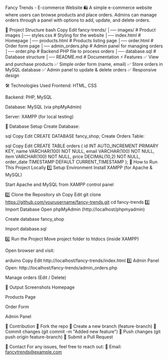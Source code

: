 Fancy Trends - E-commerce Website
🛍️ A simple e-commerce website where users can browse products and place orders. Admins can manage orders through a panel with options to add, update, and delete orders.

📌 Project Structure
bash
Copy
Edit
fancy-trends/
│── images/              # Product images
│── styles.css           # Styling for the website
│── index.html           # Homepage
│── products.html        # Products listing page
│── order.html           # Order form page
│── admin_orders.php     # Admin panel for managing orders
│── order.php            # Backend PHP file to process orders
│── database.sql         # Database structure
│── README.md            # Documentation
⚡ Features
✅ View and purchase products
✅ Simple order form (name, email)
✅ Store orders in MySQL database
✅ Admin panel to update & delete orders
✅ Responsive design

🛠️ Technologies Used
Frontend: HTML, CSS

Backend: PHP, MySQL

Database: MySQL (via phpMyAdmin)

Server: XAMPP (for local testing)

📂 Database Setup
Create Database:

sql
Copy
Edit
CREATE DATABASE fancy_shop;
Create Orders Table:

sql
Copy
Edit
CREATE TABLE orders (
    id INT AUTO_INCREMENT PRIMARY KEY,
    name VARCHAR(100) NOT NULL,
    email VARCHAR(100) NOT NULL,
    item VARCHAR(100) NOT NULL,
    price DECIMAL(10,2) NOT NULL,
    order_date TIMESTAMP DEFAULT CURRENT_TIMESTAMP
);
🚀 How to Run This Project Locally
1️⃣ Setup Environment
Install XAMPP (for Apache & MySQL)

Start Apache and MySQL from XAMPP control panel

2️⃣ Clone the Repository
sh
Copy
Edit
git clone https://github.com/yourusername/fancy-trends.git
cd fancy-trends
3️⃣ Import Database
Open phpMyAdmin (http://localhost/phpmyadmin)

Create database fancy_shop

Import database.sql

4️⃣ Run the Project
Move project folder to htdocs (inside XAMPP)

Open browser and visit:

arduino
Copy
Edit
http://localhost/fancy-trends/index.html
5️⃣ Admin Panel
Open: http://localhost/fancy-trends/admin_orders.php

Manage orders (Edit / Delete)

📸 Output Screenshots
Homepage

Products Page

Order Form

Admin Panel

📝 Contribution
🔹 Fork the repo
🔹 Create a new branch (feature-branch)
🔹 Commit changes (git commit -m "Added new feature")
🔹 Push changes (git push origin feature-branch)
🔹 Submit a Pull Request

📩 Contact
For any issues, feel free to reach out:
📧 Email: fancytrends@example.com

